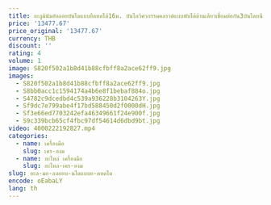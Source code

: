 ```yaml
---
title: อะลูมินัมอัลลอยบันไดแบบยืดหดได้16ม. บันไดวิศวกรรมคลาวด์แบบพับได้ด้านเดียวเชื่อมต่อกัน3บันไดหนีไฟ
price: '13477.67'
price_original: '13477.67'
currency: THB
discount: ''
rating: 4
volume: 1
image: S820f502a1b8d41b88cfbff8a2ace62ff9.jpg
images:
  - S820f502a1b8d41b88cfbff8a2ace62ff9.jpg
  - S8bb0acc1c1594174a4b6e8f1bebaf884o.jpg
  - S4782c9dcedbd4c539a936228b3104263Y.jpg
  - Sf9dc7e799abe4f17bd588450d2f0000dH.jpg
  - Sf3e66ed7703242efa46349661f24e900f.jpg
  - S9c339bcb65cf4fbc97df54614d6dbd9bt.jpg
video: 4000222192827.mp4
categories:
  - name: เครื่องมือ
    slug: เคร-องม
  - name: อะไหล่ เครื่องมือ
    slug: อะไหล-เคร-องม
slug: อะล-มอ-ลลอยบ-นไดแบบย-ดหดได
encode: oEabaLY
lang: th
---
```

  